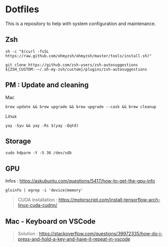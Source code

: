 # Dotfiles

This is a repository to help with system configuration and maintenance.

## Zsh

```
sh -c "$(curl -fsSL https://raw.github.com/ohmyzsh/ohmyzsh/master/tools/install.sh)"

git clone https://github.com/zsh-users/zsh-autosuggestions ${ZSH_CUSTOM:-~/.oh-my-zsh/custom}/plugins/zsh-autosuggestions
```


## PM : Update and cleaning

Mac
```
brew update && brew upgrade && brew upgrade --cask && brew cleanup
```

Linux
```
yay -Syu && yay -Rs $(yay -Qqtd)
```


## Storage

```
sudo hdparm -Y -S 36 /dev/sdb
```


## GPU

Infos : https://askubuntu.com/questions/5417/how-to-get-the-gpu-info

```
glxinfo | egrep -i 'device|memory'
```

> CUDA installation : https://motorscript.com/install-tensorflow-arch-linux-cuda-cudnn/


## Mac - Keyboard on VSCode

> Solution : https://stackoverflow.com/questions/39972335/how-do-i-press-and-hold-a-key-and-have-it-repeat-in-vscode
